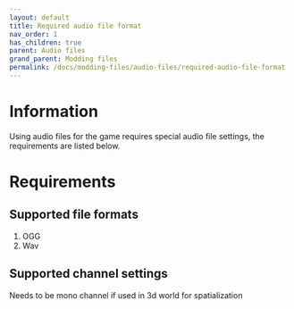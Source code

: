 ```yaml
---
layout: default
title: Required audio file format 
nav_order: 1
has_children: true
parent: Audio files
grand_parent: Modding files
permalink: /docs/modding-files/audio-files/required-audio-file-format
---
```


# Information

Using audio files for the game requires special audio file settings, the requirements are listed below.  

# Requirements
## Supported file formats
  
1. OGG  
2. Wav  
  
## Supported channel settings
  
Needs to be mono channel if used in 3d world for spatialization